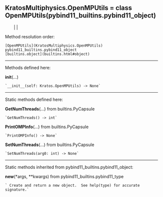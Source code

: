   
**KratosMultiphysics.OpenMPUtils** = class
OpenMPUtils(pybind11_builtins.pybind11_object)  
---  
`    `|   |

Method resolution order:

    [OpenMPUtils](KratosMultiphysics.OpenMPUtils)
    pybind11_builtins.pybind11_object
    [builtins.object](builtins.html#object)

* * *

Methods defined here:  

**__init__**(...)

    `__init__(self: Kratos.OpenMPUtils) -> None`

* * *

Static methods defined here:  

**GetNumThreads**(...) from builtins.PyCapsule

    `GetNumThreads() -> int`

**PrintOMPInfo**(...) from builtins.PyCapsule

    `PrintOMPInfo() -> None`

**SetNumThreads**(...) from builtins.PyCapsule

    `SetNumThreads(arg0: int) -> None`

* * *

Static methods inherited from pybind11_builtins.pybind11_object:  

**__new__**(*args, **kwargs) from pybind11_builtins.pybind11_type

    ` Create and return a new object.  See help(type) for accurate signature.`

